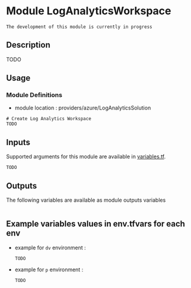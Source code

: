 # Module LogAnalyticsWorkspace
`The development of this module is currently in progress`

## Description
TODO

## Usage
### Module Definitions

- module location : providers/azure/LogAnalyticsSolution

```hcl
# Create Log Analytics Workspace
TODO
```

## Inputs
Supported arguments for this module are available in [variables.tf](variables.tf).


```
TODO
```


## Outputs
The following variables are available as module outputs variables


```

```
## Example variables values in env.tfvars for each env
* example for `dv` environment :
    ```hcl
    TODO
    ```
* example for `p` environment :
    ```hcl
    TODO
    ```